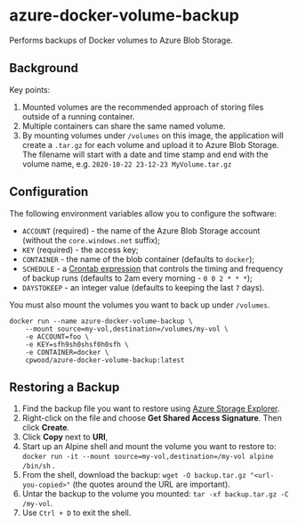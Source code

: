# azure-docker-volume-backup
Performs backups of Docker volumes to Azure Blob Storage.

## Background
Key points:

1. Mounted volumes are the recommended approach of storing files outside of a running container.
2. Multiple containers can share the same named volume.
3. By mounting volumes under `/volumes` on this image, the application will create a `.tar.gz` for each volume and upload it to Azure Blob Storage. The filename will start with a date and time stamp and end with the volume name, e.g. `2020-10-22 23-12-23 MyVolume.tar.gz`

## Configuration
The following environment variables allow you to configure the software:

* `ACCOUNT` (required) - the name of the Azure Blob Storage account (without the `core.windows.net` suffix);
* `KEY` (required) - the access key;
* `CONTAINER` - the name of the blob container (defaults to `docker`);
* `SCHEDULE` - a [Crontab expression](https://crontab-generator.org/) that controls the timing and frequency of backup runs (defaults to 2am every morning - `0 0 2 * * *`);
* `DAYSTOKEEP` - an integer value (defaults to keeping the last `7` days).

You must also mount the volumes you want to back up under `/volumes`.

```
docker run --name azure-docker-volume-backup \
    --mount source=my-vol,destination=/volumes/my-vol \
    -e ACCOUNT=foo \
    -e KEY=sfh9sh0shsf0h0sfh \
    -e CONTAINER=docker \
    cpwood/azure-docker-volume-backup:latest
```

## Restoring a Backup

1. Find the backup file you want to restore using [Azure Storage Explorer](https://azure.microsoft.com/en-gb/features/storage-explorer/).
2. Right-click on the file and choose **Get Shared Access Signature**. Then click **Create**.
3. Click **Copy** next to **URI**,
4. Start up an Alpine shell and mount the volume you want to restore to: `docker run -it --mount source=my-vol,destination=/my-vol alpine /bin/sh` .
5. From the shell, download the backup: `wget -O backup.tar.gz "<url-you-copied>"` (the quotes around the URL are important).
6. Untar the backup to the volume you mounted: `tar -xf backup.tar.gz -C /my-vol`.
7. Use `Ctrl + D` to exit the shell.